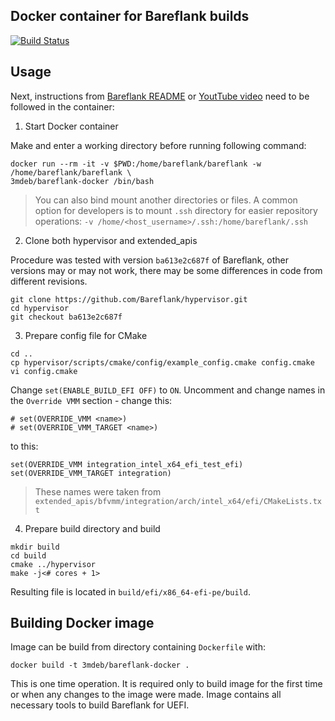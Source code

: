 Docker container for Bareflank builds
-------------------------------------

[![Build Status](https://travis-ci.com/3mdeb/bareflank-docker.svg?branch=master)](https://travis-ci.com/3mdeb/yocto-docker)

Usage
-----

Next, instructions from [Bareflank README](https://github.com/Bareflank/hypervisor)
or [YoutTube video](https://www.youtube.com/watch?v=FuEyjDqA53M) need to be
followed in the container:

1. Start Docker container

Make and enter a working directory before running following command:

```
docker run --rm -it -v $PWD:/home/bareflank/bareflank -w /home/bareflank/bareflank \
3mdeb/bareflank-docker /bin/bash
```

> You can also bind mount another directories or files. A common option for
> developers is to mount `.ssh` directory for easier repository operations:
> `-v /home/<host_username>/.ssh:/home/bareflank/.ssh`

2. Clone both hypervisor and extended_apis

Procedure was tested with version `ba613e2c687f` of Bareflank, other versions may or
may not work, there may be some differences in code from different revisions.

```
git clone https://github.com/Bareflank/hypervisor.git
cd hypervisor
git checkout ba613e2c687f
```

3. Prepare config file for CMake

```
cd ..
cp hypervisor/scripts/cmake/config/example_config.cmake config.cmake
vi config.cmake
```

Change `set(ENABLE_BUILD_EFI OFF)` to `ON`. Uncomment and change names in the
`Override VMM` section - change this:

```
# set(OVERRIDE_VMM <name>)
# set(OVERRIDE_VMM_TARGET <name>)
```

to this:

```
set(OVERRIDE_VMM integration_intel_x64_efi_test_efi)
set(OVERRIDE_VMM_TARGET integration)
```

> These names were taken from `extended_apis/bfvmm/integration/arch/intel_x64/efi/CMakeLists.txt`

4. Prepare build directory and build

```
mkdir build
cd build
cmake ../hypervisor
make -j<# cores + 1>
```

Resulting file is located in `build/efi/x86_64-efi-pe/build`.

Building Docker image
---------------------

Image can be build from directory containing `Dockerfile` with:

```
docker build -t 3mdeb/bareflank-docker .
```

This is one time operation. It is required only to build image for the first
time or when any changes to the image were made. Image contains all necessary
tools to build Bareflank for UEFI.

